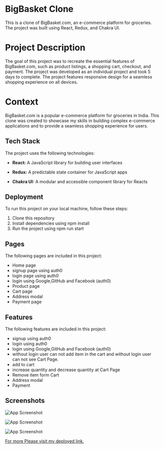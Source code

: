 
# BigBasket Clone

This is a clone of BigBasket.com, an e-commerce platform for groceries. The project was built using React, Redux, and Chakra UI.

# Project Description
The goal of this project was to recreate the essential features of BigBasket.com, such as product listings, a shopping cart, checkout, and payment. The project was developed as an individual project and took 5 days to complete. The project features responsive design for a seamless shopping experience on all devices.

# Context
BigBasket.com is a popular e-commerce platform for groceries in India. This clone was created to showcase my skills in building complex e-commerce applications and to provide a seamless shopping experience for users.

## Tech Stack

The project uses the following technologies:

- **React:**  A JavaScript library for building user interfaces

- **Redux:**  A predictable state container for JavaScript apps

- **Chakra UI:** A modular and accessible component library for Reacts

## Deployment

To run this project on your local machine, follow these steps:

<ol>
  <li>Clone this repository</li>
  <li>Install dependencies using npm install</li>
  <li>Run the project using npm run start</li>
</ol>

## Pages
The following pages are included in this project:
- Home page
- signup page using auth0
- login page using auth0
- login using Google,GitHub and Facebook (auth0)
- Product page
- Cart page
- Address modal
- Payment page

## Features
The following features are included in this project:
- signup using auth0
- login using auth0
- login using Google,GitHub and Facebook (auth0)
- without login user can not add item in the cart and without login user can not see Cart Page.
- add to cart
- increase quantity and decrease quantity at Cart Page
- Remove item form Cart
- Address modal
- Payment

## Screenshots

![App Screenshot](https://user-images.githubusercontent.com/104342116/224603504-899f47b6-9a83-465b-ae52-54c4529a42c9.png)

![App Screenshot](https://user-images.githubusercontent.com/104342116/224603675-55a5ce54-7186-43c6-aeb3-1b7ced4ad3b9.png)

![App Screenshot](https://user-images.githubusercontent.com/104342116/224603848-37187589-291b-4d2c-b63f-4c4f7479d7b4.png)


<a href="https://bigbasket-apnidukan.netlify.app/"  target="_blank" >For more Please visit my deployed link. </a>
